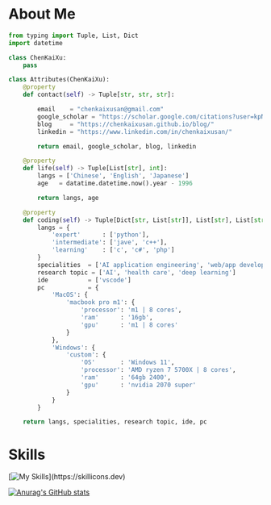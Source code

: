 # About Me

```python
from typing import Tuple, List, Dict
import datetime

class ChenKaiXu:
    pass

class Attributes(ChenKaiXu):
    @property
    def contact(self) -> Tuple[str, str, str]:

        email    = "chenkaixusan@gmail.com"
        google_scholar = "https://scholar.google.com/citations?user=kpNboagAAAAJ&hl=zh-CN"
        blog     = "https://chenkaixusan.github.io/blog/"
        linkedin = "https://www.linkedin.com/in/chenkaixusan/"

        return email, google_scholar, blog, linkedin

    @property
    def life(self) -> Tuple[List[str], int]:
        langs = ['Chinese', 'English', 'Japanese']
        age   = datatime.datetime.now().year - 1996

        return langs, age

    @property
    def coding(self) -> Tuple[Dict[str, List[str]], List[str], List[str], Dict[str]]:
        langs = {
            'expert'      : ['python'],
            'intermediate': ['jave', 'c++'],
            'learning'    : ['c', 'c#', 'php']
        }
        specialities  = ['AI application engineering', 'web/app development']
        research topic = ['AI', 'health care', 'deep learning']
        ide           = ['vscode']
        pc            = {
            'MacOS': {
                'macbook pro m1': {
                    'processor': 'm1 | 8 cores',
                    'ram'      : '16gb',
                    'gpu'      : 'm1 | 8 cores'
                }
            },
            'Windows': {
                'custom': {
                    'OS'       : 'Windows 11',
                    'processor': 'AMD ryzen 7 5700X | 8 cores',
                    'ram'      : '64gb 2400',
                    'gpu'      : 'nvidia 2070 super'
                }
            }
        }

	return langs, specialities, research topic, ide, pc
```

# Skills
[![My Skills](https://skillicons.dev/icons?i=js,aws,bash,cs,cpp,django,docker,flask,git,github,linux,md,php,py,pytorch,qt,raspberrypi,vim,vscode,vue,)](https://skillicons.dev)

[![Anurag's GitHub stats](https://github-readme-stats.vercel.app/api?username=chenkaixusan)](https://github.com/anuraghazra/github-readme-stats)